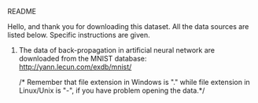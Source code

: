 README

Hello, and thank you for downloading this dataset. All the data sources are listed below. Specific instructions are given.

1. The data of back-propagation in artificial neural network are downloaded from the MNIST database: http://yann.lecun.com/exdb/mnist/

   /* Remember that file extension in Windows is "." while file extension in Linux/Unix is "-", if you have problem opening the data.*/
